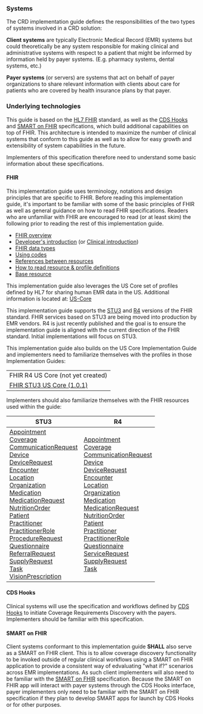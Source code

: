 ### Systems
The CRD implementation guide defines the responsibilities of the two types of systems involved in a CRD solution:

**Client systems** are typically Electronic Medical Record (EMR) systems but could theoretically be any system responsible for making clinical and administrative systems with respect to a patient that might be informed by information held by payer systems.  (E.g. pharmacy systems, dental systems, etc.)

**Payer systems** (or servers) are systems that act on behalf of payer organizations to share relevant information with clients about care for patients who are covered by health insurance plans by that payer.

### Underlying technologies

This guide is based on the [HL7 FHIR]({{site.data.fhir.path}}index.html) standard, as well as the [CDS Hooks](https://cds-hooks.hl7.org) and [SMART on FHIR](http://hl7.org/fhir/smart-app-launch) specifications, which build additional capabilities on top of FHIR.  This architecture is intended to maximize the number of clinical systems that conform to this guide as well as to allow for easy growth and extensibility of system capabilities in the future.

Implementers of this specification therefore need to understand some basic information about these specifications.


#### FHIR

This implementation guide uses terminology, notations and design principles that are
specific to FHIR.  Before reading this implementation guide, it's important to be familiar with some of the basic principles of FHIR as well
as general guidance on how to read FHIR specifications.  Readers who are unfamiliar with FHIR are encouraged to read (or at least skim) the following
prior to reading the rest of this implementation guide.

* [FHIR overview]({{site.data.fhir.path}}overview.html)
* [Developer's introduction]({{site.data.fhir.path}}overview-dev.html) (or [Clinical introduction]({{site.data.fhir.path}}overview-clinical.html))
* [FHIR data types]({{site.data.fhir.path}}datatypes.html)
* [Using codes]({{site.data.fhir.path}}terminologies.html)
* [References between resources]({{site.data.fhir.path}}references.html)
* [How to read resource & profile definitions]({{site.data.fhir.path}}formats.html)
* [Base resource]({{site.data.fhir.path}}resource.html)

This implementation guide also leverages the US Core set of profiles defined by HL7 for sharing human EMR data in the US.  Additional information is located at: [US-Core]({{site.data.fhir.path}}hooks.html#us-core)

This implementation guide supports the [STU3](http://hl7.org/fhir/STU3) and [R4]({{site.data.fhir.path}}index.html) versions of the FHIR standard. FHIR services based on STU3 are being moved into production by EMR vendors. R4 is just recently published and the goal is to ensure the implementation guide is aligned with the current direction of the FHIR standard. Initial implementations will focus on STU3.

This implementation guide also builds on the US Core Implementation Guide and implementers need to familiarize themselves with the profiles in those Implementation Guides:
<table>
  <tr>
    <td>FHIR R4 US Core (not yet created)</td>
  </tr>
  <tr>
    <td><a href="http://hl7.org/fhir/us/core/1.0.1">FHIR STU3 US Core (1.0.1)</a></td>
  </tr>
</table>


Implementers should also familiarize themselves with the FHIR resources used within the guide:

<table>
  <thead>
    <tr>
      <th>STU3</th>
      <th>R4</th>
    </tr>
  </thead>
  <tr>
    <td>
      <a href="http://hl7.org/fhir/STU3/appointment.html">Appointment</a><br/>
      <a href="http://hl7.org/fhir/STU3/coverage.html">Coverage</a><br/>
      <a href="http://hl7.org/fhir/STU3/communicationrequest.html">CommunicationRequest</a><br/>
      <a href="http://hl7.org/fhir/STU3/device.html">Device</a><br/>
      <a href="http://hl7.org/fhir/STU3/devicerequest.html">DeviceRequest</a><br/>
      <a href="http://hl7.org/fhir/STU3/encounter.html">Encounter</a><br/>
      <a href="http://hl7.org/fhir/STU3/location.html">Location</a><br/>
      <a href="http://hl7.org/fhir/STU3/organization.html">Organization</a><br/>
      <a href="http://hl7.org/fhir/STU3/medication.html">Medication</a><br/>
      <a href="http://hl7.org/fhir/STU3/medicationrequest.html">MedicationRequest</a><br/>
      <a href="http://hl7.org/fhir/STU3/nutritionorder.html">NutritionOrder</a><br/>
      <a href="http://hl7.org/fhir/STU3/patient.html">Patient</a><br/>
      <a href="http://hl7.org/fhir/STU3/practitioner.html">Practitioner</a><br/>
      <a href="http://hl7.org/fhir/STU3/practitionerrole.html">PractitionerRole</a><br/>
      <a href="http://hl7.org/fhir/STU3/procedurerequest.html">ProcedureRequest</a><br/>
      <a href="http://hl7.org/fhir/STU3/questionnaire.html">Questionnaire</a><br/>
      <a href="http://hl7.org/fhir/STU3/referralrequest.html">ReferralRequest</a><br/>
      <a href="http://hl7.org/fhir/STU3/supplyrequest.html">SupplyRequest</a><br/>
      <a href="http://hl7.org/fhir/STU3/task.html">Task</a><br/>
      <a href="http://hl7.org/fhir/STU3/visionprescription.html">VisionPrescription</a>
    </td>
    <td>
      <a href="{{site.data.fhir.path}}appointment.html">Appointment</a><br/>
      <a href="{{site.data.fhir.path}}coverage.html">Coverage</a><br/>
      <a href="{{site.data.fhir.path}}communicationrequest.html">CommunicationRequest</a><br/>
      <a href="{{site.data.fhir.path}}device.html">Device</a><br/>
      <a href="{{site.data.fhir.path}}devicerequest.html">DeviceRequest</a><br/>
      <a href="{{site.data.fhir.path}}encounter.html">Encounter</a><br/>
      <a href="{{site.data.fhir.path}}location.html">Location</a><br/>
      <a href="{{site.data.fhir.path}}organization.html">Organization</a><br/>
      <a href="{{site.data.fhir.path}}medication.html">Medication</a><br/>
      <a href="{{site.data.fhir.path}}medicationrequest.html">MedicationRequest</a><br/>
      <a href="{{site.data.fhir.path}}nutritionorder.html">NutritionOrder</a><br/>
      <a href="{{site.data.fhir.path}}patient.html">Patient</a><br/>
      <a href="{{site.data.fhir.path}}practitioner.html">Practitioner</a><br/>
      <a href="{{site.data.fhir.path}}practitionerrole.html">PractitionerRole</a><br/>
      <a href="{{site.data.fhir.path}}questionnaire.html">Questionnaire</a><br/>
      <a href="{{site.data.fhir.path}}servicerequest.html">ServiceRequest</a><br/>
      <a href="{{site.data.fhir.path}}supplyrequest.html">SupplyRequest</a><br/>
      <a href="{{site.data.fhir.path}}task.html">Task</a><br/>
    </td>
  </tr>
</table>

#### CDS Hooks
Clinical systems will use the specification and workflows defined by [CDS Hooks](https://cds-hooks.hl7.org) to initiate Coverage Requirements Discovery with the payers. Implementers should be familiar with this specification.


#### SMART on FHIR
Client systems conformant to this implementation guide **SHALL** also serve as a SMART on FHIR client.  This is to allow coverage discovery functionality to be invoked outside of regular clinical workflows using a SMART on FHIR application to provide a consistent way of edvaluating "what if?" scenarios across EMR implementations.  As such client implementers will also need to be familiar with the [SMART on FHIR](http://hl7.org/fhir/smart-app-launch) specification.  Because the SMART on FHIR app will interact with payer systems through the CDS Hooks interface, payer implementers only need to be familiar with the SMART on FHIR specification if they plan to develop SMART apps for launch by CDS Hooks or for other purposes.

